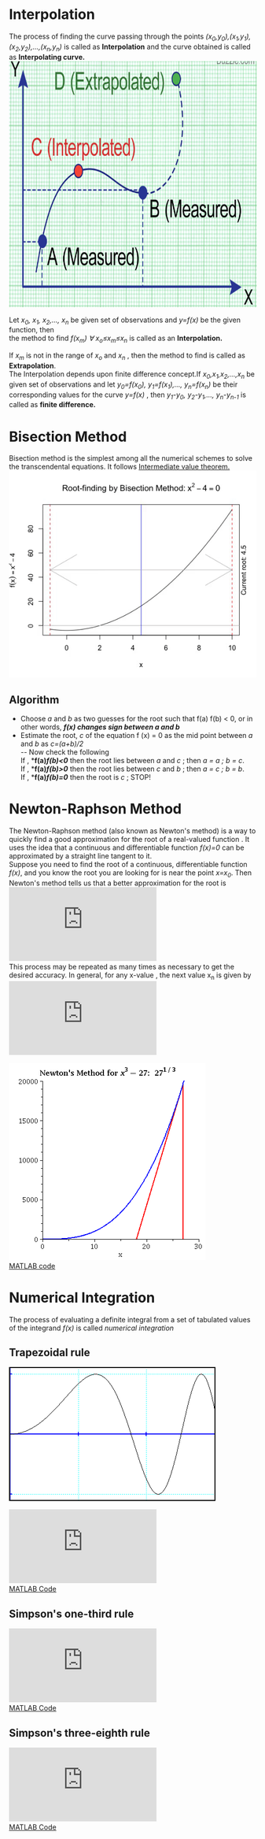 # Interpolation
The process of finding the curve passing through the points *(x<sub>0</sub>,y<sub>0</sub>),(x<sub>1</sub>,y<sub>1</sub>),(x<sub>2</sub>,y<sub>2</sub>),...,(x<sub>n</sub>,y<sub>n</sub>)* is called as **Interpolation** and the curve obtained is called as **Interpolating curve.**  
<img src="https://github.com/pulkitchandel/Probalistic-Algorithms-in-MATLAB/blob/edit/interpol.PNG" width="600" height="500" />

Let *x<sub>0</sub>, x<sub>1</sub>, x<sub>2</sub>,..., x<sub>n</sub>* be given set of observations and *y=f(x)* be the given function, then  
the method to find *f(x<sub>m</sub>) ∀ x<sub>o</sub>≤x<sub>m</sub>≤x<sub>n</sub>* is called as an **Interpolation.** 

If *x<sub>m</sub>* is not in the range of *x<sub>o</sub>* and *x<sub>n</sub>* , then the method to find is called as **Extrapolation**.  
The Interpolation depends upon finite difference concept.If *x<sub>0</sub>,x<sub>1</sub>,x<sub>2</sub>,...,x<sub>n</sub>* be given set of observations and let *y<sub>0</sub>=f(x<sub>0</sub>), y<sub>1</sub>=f(x<sub>1</sub>),..., y<sub>n</sub>=f(x<sub>n</sub>)* be their corresponding values for the curve *y=f(x)* , then *y<sub>1</sub>-y<sub>0</sub>, y<sub>2</sub>-y<sub>1</sub>,..., y<sub>n</sub>-y<sub>n-1</sub>* is called as **finite difference.**

# Bisection Method
Bisection method is the simplest among all the numerical schemes to solve the transcendental equations. It follows [Intermediate value theorem.](https://www.mathsisfun.com/algebra/intermediate-value-theorem.html)  
![](https://github.com/pulkitchandel/Probalistic-Algorithms-in-MATLAB/blob/edit/demo-a.gif)
## Algorithm
- Choose *a* and *b* as two guesses for the root such that f(a) f(b) < 0, or in other words, ***f(x) changes sign between a and b***
- Estimate the root, *c* of the equation f (x) = 0 as the mid point between *a* and *b* as *c=(a+b)/2*  
-- Now check the following  
    If , ***f(a)*f(b)<0*** then the root lies between *a* and *c* ; then *a = a ; b = c*.  
    If , ***f(a)*f(b)>0*** then the root lies between *c* and *b* ; then *a = c ; b = b*.  
    If , ***f(a)*f(b)=0*** then the root is *c* ; STOP!  

# Newton-Raphson Method  
The Newton-Raphson method (also known as Newton's method) is a way to quickly find a good approximation for the root of a real-valued function . It uses the idea that a continuous and differentiable function *f(x)=0* can be approximated by a straight line tangent to it.  
Suppose you need to find the root of a continuous, differentiable function *f(x)*, and you know the root you are looking for is near the point *x=x<sub>0</sub>*. Then Newton's method tells us that a better approximation for the root is  
        ![](https://latex.codecogs.com/gif.latex?x_%7B1%7D%3Dx_0-%20%5Cfrac%7Bf%28x_0%29%7D%7Bf%27%28x_0%29%7D)  
  This process may be repeated as many times as necessary to get the desired accuracy. In general, for any x-value , the next value x<sub>n</sub> is given by  
![](https://latex.codecogs.com/gif.latex?x_%7Bn&plus;1%7D%3Dx_n-%20%5Cfrac%7Bf%28x_n%29%7D%7Bf%27%28x_n%29%7D)


![](https://github.com/pulkitchandel/Probalistic-Algorithms-in-MATLAB/blob/edit/cube_root_27_anim.gif)  
[MATLAB code](https://github.com/pulkitchandel/Probalistic-Algorithms-in-MATLAB/blob/edit/newtonraph.m)

# Numerical Integration
The process of evaluating a definite integral from a set of tabulated values of the integrand *f(x)* is called *numerical integration*
## Trapezoidal rule
![gif](https://github.com/pulkitchandel/Probalistic-Algorithms-in-MATLAB/blob/edit/trapezoid.gif)

![trapezoidal](https://latex.codecogs.com/gif.latex?%5Cint_%7Bx_0%7D%5E%7Bx_0&plus;nh%7Df%28x%29dx%3D%5Cfrac%7Bh%7D%7B2%7D%5B%28y_0&plus;y_n%29&plus;2%28y_1&plus;y_2&plus;...y_%7Bn-1%7D%29%5D)  
[MATLAB Code](https://github.com/pulkitchandel/Probalistic-Algorithms-in-MATLAB/blob/edit/trapezoidal_rule.m)
## Simpson's one-third rule
![simonethird](https://latex.codecogs.com/gif.latex?%5Cint_%7Bx_0%7D%5E%7Bx_0&plus;2h%7Df%28x%29dx%3D%5Cfrac%7Bh%7D%7B3%7D%5B%28y_0&plus;y_n%29&plus;4%28y_1&plus;y_3&plus;...y_%7Bn-1%7D%29&plus;2%28y_2&plus;y_4&plus;...&plus;y_%7Bn-2%7D%29%5D)  
[MATLAB Code](https://github.com/pulkitchandel/Probalistic-Algorithms-in-MATLAB/blob/master/simpson_onethirdrule.m)
## Simpson's three-eighth rule
![simthreeeight](https://latex.codecogs.com/gif.latex?%5Cint_%7Bx_0%7D%5E%7Bx_0&plus;3h%7Df%28x%29dx%3D%5Cfrac%7B3h%7D%7B8%7D%5B%28y_0&plus;y_n%29&plus;3%28y_1&plus;y_2&plus;y_4&plus;y_5...y_%7Bn-1%7D%29&plus;2%28y_3&plus;y_6&plus;...&plus;y_%7Bn-3%7D%29%5D)  
[MATLAB Code](https://github.com/pulkitchandel/Probalistic-Algorithms-in-MATLAB/blob/master/simpson_ThreeEightRule.m)
